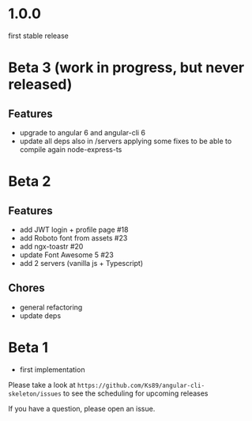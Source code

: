 # 1.0.0
 first stable release
 
 
# Beta 3 (work in progress, but never released)

## Features
- upgrade to angular 6 and angular-cli 6
- update all deps also in /servers applying some fixes to be able to compile again node-express-ts


# Beta 2

## Features
- add JWT login + profile page #18
- add Roboto font from assets #23
- add ngx-toastr #20
- update Font Awesome 5 #23
- add 2 servers (vanilla js + Typescript)

## Chores
- general refactoring
- update deps


# Beta 1
- first implementation

Please take a look at `https://github.com/Ks89/angular-cli-skeleton/issues` to see the scheduling for upcoming releases

If you have a question, please open an issue.
